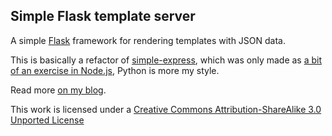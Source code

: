 ## Simple Flask template server

A simple [Flask](http://flask.pocoo.org/) framework for rendering templates with JSON data.

This is basically a refactor of [simple-express](https://github.com/marchibbins/simple-express), which was only made as [a bit of an exercise in Node.js](http://blog.marchibbins.com/2012/08/21/building/), Python is more my style.

Read more [on my blog](http://blog.marchibbins.com/2012/08/27/simple-things/).

This work is licensed under a [Creative Commons Attribution-ShareAlike 3.0 Unported License](http://creativecommons.org/licenses/by-sa/3.0)
